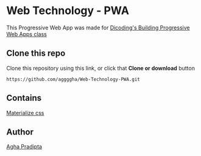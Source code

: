 # Web Technology - PWA
This Progressive Web App was made for [Dicoding's Building Progressive Web Apps class](https://www.dicoding.com/academies/74)

## Clone this repo
Clone this repository using this link, or click that **Clone or download** button
```
https://github.com/aggggha/Web-Technology-PWA.git
```

## Contains
[Materialize css](https://materializecss.com/)

## Author
[Agha Pradipta](https://twitter.com/aggggha)